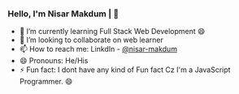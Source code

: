 ### Hello, I'm Nisar Makdum | 👋



- 🌱 I’m currently learning Full Stack Web Development 😄
- 👯 I’m looking to collaborate on web learner
- 📫 How to reach me: LinkdIn - [@nisar-makdum](https://www.linkedin.com/in/nisar-makdum/)
- 😄 Pronouns: He/His
- ⚡ Fun fact: I dont have any kind of Fun fact Cz I'm a JavaScript Programmer. 😄
